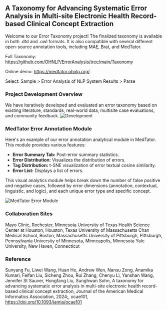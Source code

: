 ## A Taxonomy for Advancing Systematic Error Analysis in Multi-site Electronic Health Record-based Clinical Concept Extraction

Welcome to our Error Taxonomy project! The finalized taxonomy is available in both .dtd and .owl formats. It is also compatible with several different open-source annotation tools, including MAE, Brat, and MedTator. 

Full Taxonomy: https://github.com/OHNLP/ErrorAnalysis/tree/main/Taxonomy

Online demo: https://medtator.ohnlp.org/.

Select: Sample > Error Analysis of NLP System Results > Parse

### Project Development Overview
We have iteratively developed and evaluated an error taxonomy based on existing literature, standards, real-world data, multisite case evaluations, and community feedback.
![Development](https://github.com/OHNLP/ErrorAnalysis/blob/main/images/development.png)

### MedTator Error Annotation Module
Here's an example of our error annotation analytical module in MedTator. This module provides various features:

- **Error Summary Tab:** Post-error summary statistics.
- **Error Distribution:** Visualizes the distribution of errors.
- **Tag Distribution:** t-SNE visualization of error textual cosine similarity.
- **Error List:** Displays a list of errors.

This visual analytics module helps break down the number of false positive and negative cases, followed by error dimensions (annotation, contextual, linguistic, and logic), and each unique error type and specific concept.

![MedTator Error Module](https://github.com/OHNLP/ErrorAnalysis/blob/main/images/fig_erra.jpg)

### Collaboration Sites
Mayo Clinic, Rochester, Minnesota 
University of Texas Health Science Center at Houston, Houston, Texas
University of Massachusetts Chan Medical School, Boston, Massachusetts
University of Pittsburgh, Pittsburgh, Pennsylvania
University of Minnesota, Minneapolis, Minnesota
Yale University, New Haven, Connecticut

### Reference
Sunyang Fu, Liwei Wang, Huan He, Andrew Wen, Nansu Zong, Anamika Kumari, Feifan Liu, Sicheng Zhou, Rui Zhang, Chenyu Li, Yanshan Wang, Jennifer St Sauver, Hongfang Liu, Sunghwan Sohn, A taxonomy for advancing systematic error analysis in multi-site electronic health record-based clinical concept extraction, Journal of the American Medical Informatics Association, 2024;, ocae101, https://doi.org/10.1093/jamia/ocae101


